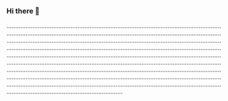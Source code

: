 ### Hi there 👋

...............................................................................................................................................................................................................................................................................................................................................................................................................................................................................................................................................................................................................................................................................................................................................................................................................................................................................................................................................................................................................................................................................................................................................................................................................................